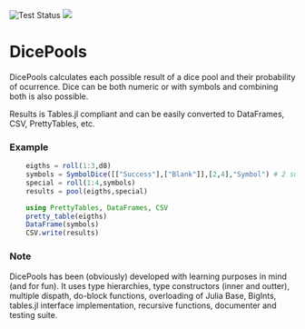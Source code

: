 ![Test Status](https://github.com/lsaenzt/DicePools.jl/workflows/Tests/badge.svg)
[![](https://img.shields.io/badge/docs-latest-blue.svg)](https://lsaenzt.github.io/DicePools.jl/dev/)

# DicePools

DicePools calculates each possible result of a dice pool and their probability of ocurrence. Dice can be both numeric or with symbols and combining both is also possible.

Results is Tables.jl compliant and can be easily converted to DataFrames, CSV, PrettyTables, etc.

### Example 
```julia
    eigths = roll(1:3,d8)
    symbols = SymbolDice([["Success"],["Blank"]],[2,4],"Symbol") # 2 success and 4 blanks
    special = roll(1:4,symbols)
    results = pool(eigths,special)

    using PrettyTables, DataFrames, CSV
    pretty_table(eigths)
    DataFrame(symbols)
    CSV.write(results)
```

### Note

DicePools has been (obviously) developed with learning purposes in mind (and for fun). It uses type hierarchies, type constructors (inner and outter), multiple dispath, do-block functions, overloading of Julia Base, BigInts, tables.jl interface implementation, recursive functions, documenter and testing suite.
